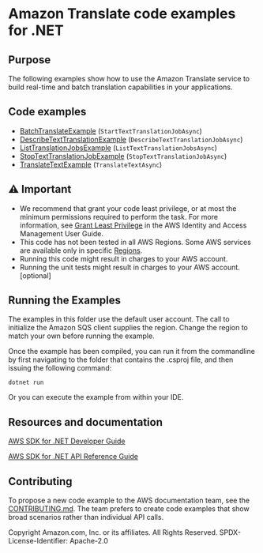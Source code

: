 # Amazon Translate code examples for .NET

## Purpose

The following examples show how to use the Amazon Translate service to build real-time and batch translation capabilities in your applications.

## Code examples

-   [BatchTranslateExample](BatchTranslateExample/) (`StartTextTranslationJobAsync`)
-   [DescribeTextTranslationExample](DescribeTextTranslationExample/) (`DescribeTextTranslationJobAsync`)
-   [ListTranslationJobsExample](ListTranslationJobsExample/) (`ListTextTranslationJobsAsync`)
-   [StopTextTranslationJobExample](StopTextTranslationJobExample/) (`StopTextTranslationJobAsync`)
-   [TranslateTextExample](TranslateTextExample/) (`TranslateTextAsync`)

## ⚠️ Important

-   We recommend that grant your code least privilege, or at most the minimum
    permissions required to perform the task. For more information, see
    [Grant Least Privilege](https://docs.aws.amazon.com/IAM/latest/UserGuide/best-practices.html#grant-least-privilege)
    in the AWS Identity and Access Management User Guide.
-   This code has not been tested in all AWS Regions. Some AWS services are
    available only in specific [Regions](https://aws.amazon.com/about-aws/global-infrastructure/regional-product-services/).
-   Running this code might result in charges to your AWS account.
-   Running the unit tests might result in charges to your AWS account. [optional]

## Running the Examples

The examples in this folder use the default user account. The call to
initialize the Amazon SQS client supplies the region. Change the region to
match your own before running the example.

Once the example has been compiled, you can run it from the commandline by
first navigating to the folder that contains the .csproj file, and then
issuing the following command:

```
dotnet run
```

Or you can execute the example from within your IDE.

## Resources and documentation

[AWS SDK for .NET Developer Guide](https://docs.aws.amazon.com/sdk-for-net/v3/developer-guide/welcome.html)

[AWS SDK for .NET API Reference Guide](https://docs.aws.amazon.com/sdkfornet/v3/apidocs/index.html)

## Contributing

To propose a new code example to the AWS documentation team, see the
[CONTRIBUTING.md](https://github.com/picante-io/aws-doc-sdk-examples/blob/main/CONTRIBUTING.md).
The team prefers to create code examples that show broad scenarios rather than
individual API calls.

Copyright Amazon.com, Inc. or its affiliates. All Rights Reserved. SPDX-License-Identifier: Apache-2.0
